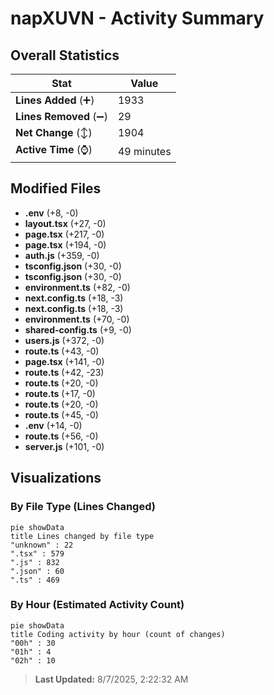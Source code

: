 # napXUVN - Activity Summary 

## Overall Statistics

| Stat                   | Value                                                             |
| ---------------------- | ----------------------------------------------------------------- |
| **Lines Added** (➕)   | 1933                                          |
| **Lines Removed** (➖) | 29                                        |
| **Net Change** (↕)    | 1904                |
| **Active Time** (⌚)   | 49 minutes |


## Modified Files
- **.env** (+8, -0)
- **layout.tsx** (+27, -0)
- **page.tsx** (+217, -0)
- **page.tsx** (+194, -0)
- **auth.js** (+359, -0)
- **tsconfig.json** (+30, -0)
- **tsconfig.json** (+30, -0)
- **environment.ts** (+82, -0)
- **next.config.ts** (+18, -3)
- **next.config.ts** (+18, -3)
- **environment.ts** (+70, -0)
- **shared-config.ts** (+9, -0)
- **users.js** (+372, -0)
- **route.ts** (+43, -0)
- **page.tsx** (+141, -0)
- **route.ts** (+42, -23)
- **route.ts** (+20, -0)
- **route.ts** (+17, -0)
- **route.ts** (+20, -0)
- **route.ts** (+45, -0)
- **.env** (+14, -0)
- **route.ts** (+56, -0)
- **server.js** (+101, -0)

## Visualizations

### By File Type (Lines Changed)

```mermaid
pie showData
title Lines changed by file type
"unknown" : 22
".tsx" : 579
".js" : 832
".json" : 60
".ts" : 469
```

### By Hour (Estimated Activity Count)

```mermaid
pie showData
title Coding activity by hour (count of changes)
"00h" : 30
"01h" : 4
"02h" : 10
```


> **Last Updated:** 8/7/2025, 2:22:32 AM